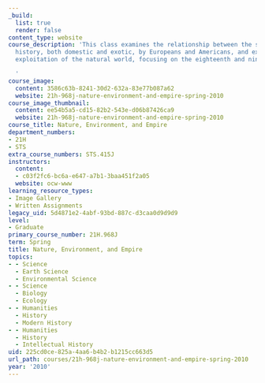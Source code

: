 ```yaml
---
_build:
  list: true
  render: false
content_type: website
course_description: 'This class examines the relationship between the study of natural
  history, both domestic and exotic, by Europeans and Americans, and exploration and
  exploitation of the natural world, focusing on the eighteenth and nineteenth centuries.

  '
course_image:
  content: 3586c63b-8241-30d2-632a-83e77b087a62
  website: 21h-968j-nature-environment-and-empire-spring-2010
course_image_thumbnail:
  content: ee54b5a5-cd15-82b2-543e-d06b87426ca9
  website: 21h-968j-nature-environment-and-empire-spring-2010
course_title: Nature, Environment, and Empire
department_numbers:
- 21H
- STS
extra_course_numbers: STS.415J
instructors:
  content:
  - c03f2fc6-bc6a-e647-a7b1-3baa451f2a05
  website: ocw-www
learning_resource_types:
- Image Gallery
- Written Assignments
legacy_uid: 5d4871e2-4abf-93bd-887c-d3caa0d9d9d9
level:
- Graduate
primary_course_number: 21H.968J
term: Spring
title: Nature, Environment, and Empire
topics:
- - Science
  - Earth Science
  - Environmental Science
- - Science
  - Biology
  - Ecology
- - Humanities
  - History
  - Modern History
- - Humanities
  - History
  - Intellectual History
uid: 225cd0ce-825a-4aa6-b4b2-b1215cc663d5
url_path: courses/21h-968j-nature-environment-and-empire-spring-2010
year: '2010'
---
```

